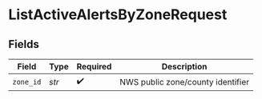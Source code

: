# ListActiveAlertsByZoneRequest


## Fields

| Field                             | Type                              | Required                          | Description                       |
| --------------------------------- | --------------------------------- | --------------------------------- | --------------------------------- |
| `zone_id`                         | *str*                             | :heavy_check_mark:                | NWS public zone/county identifier |